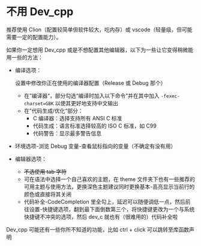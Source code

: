 # 不用 Dev_cpp

推荐使用 Clion（配置较简单但软件较大，吃内存）或 vscode（轻量级，但可能需要一定的配置能力）。

如果你一定想用 Dev_cpp 或是不想配置其他编辑器，以下为一些让它变得稍微能用一些的方法：

- 编译选项：

  设置中修改你正在使用的编译器配置（Release 或 Debug 那个）

  - 在”编译器“，部分勾选“编译时加入以下命令”并在其中加入 `-fexec-charset=GBK` 以使其更好地支持中文输出
  - 在”代码生成/优化“部分：
    - C 编译器：选择支持所有 ANSI C 标准
    - 代码生成：语言标准选择较高的 ISO C 标准，如 C99
    - 代码警告：显示最多警告信息

- 环境选项-浏览 Debug 变量-查看鼠标指向的变量（不确定有没有用）

- 编辑器选项：

  - ~~不选使用 tab 字符~~
  - 可在语法中选择一个自己喜欢的主题，在 theme 文件夹下也有一些推荐的可用主题与使用方法，更换深色主题建议同时更换基本-高亮显示当前行的颜色或直接将其关闭
  - 代码补全-CodeCompletion 里全勾上，延迟可以随便调低一点，然后前往设置-快捷键选项，翻到最下面倒数第三个，将快捷键更改为一个与系统快捷键不冲突的选项，然后 dev_c 就也有（很难用的）代码补全啦

Dev_cpp 可能还有一些你所不知道的功能，比如 ctrl + click 可以跳转至库函数声明
